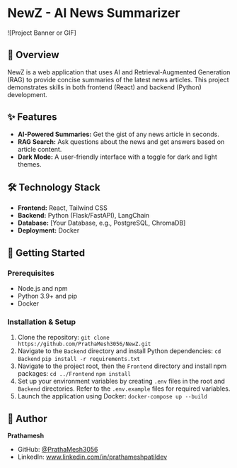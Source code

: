# NewZ - AI News Summarizer

![Project Banner or GIF]

## 📖 Overview

NewZ is a web application that uses AI and Retrieval-Augmented Generation (RAG) to provide concise summaries of the latest news articles. This project demonstrates skills in both frontend (React) and backend (Python) development.

## ✨ Features

-   **AI-Powered Summaries:** Get the gist of any news article in seconds.
-   **RAG Search:** Ask questions about the news and get answers based on article content.
-   **Dark Mode:** A user-friendly interface with a toggle for dark and light themes.

## 🛠️ Technology Stack

-   **Frontend:** React, Tailwind CSS
-   **Backend:** Python (Flask/FastAPI), LangChain
-   **Database:** [Your Database, e.g., PostgreSQL, ChromaDB]
-   **Deployment:** Docker

## 🚀 Getting Started

### Prerequisites

-   Node.js and npm
-   Python 3.9+ and pip
-   Docker

### Installation & Setup

1.  Clone the repository:
    `git clone https://github.com/PrathaMesh3056/NewZ.git`
2.  Navigate to the `Backend` directory and install Python dependencies:
    `cd Backend`
    `pip install -r requirements.txt`
3.  Navigate to the project root, then the `Frontend` directory and install npm packages:
    `cd ../Frontend`
    `npm install`
4.  Set up your environment variables by creating `.env` files in the root and `Backend` directories. Refer to the `.env.example` files for required variables.
5.  Launch the application using Docker:
    `docker-compose up --build`

## 👤 Author

**Prathamesh**
-   GitHub: [@PrathaMesh3056](https://github.com/PrathaMesh3056)
-   LinkedIn: www.linkedin.com/in/prathameshpatildev